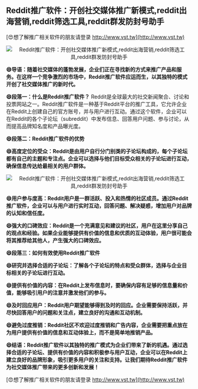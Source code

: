## **Reddit推广软件：开创社交媒体推广新模式,reddit出海营销,reddit筛选工具,reddit群发防封号助手**

[😍想了解推广相关软件的朋友请登录 http://www.vst.tw](http://www.vst.tw)

 <center><img src="https://vst.tw/MP4/tuiguang/png/2.png" alt="Reddit推广软件：开创社交媒体推广新模式,reddit出海营销,reddit筛选工具,reddit群发防封号助手"></center>

**😄导语：随着社交媒体的蓬勃发展，企业们正在寻找新的方式来推广产品和服务。在这样一个竞争激烈的市场中，Reddit推广软件应运而生，以其独特的模式开创了社交媒体推广的新时代。**

**😄段落一：什么是Reddit推广软件？**
Reddit是全球最大的社交新闻聚合、讨论和投票网站之一。Reddit推广软件是一种基于Reddit平台的推广工具，它允许企业在Reddit上创建自己的官方账号，并与用户进行互动。通过这个软件，企业可以在Reddit的各个子论坛（subreddit）中发布信息、回答用户问题、参与讨论，从而提高品牌知名度和产品曝光度。

**😄段落二：Reddit推广软件的优势**

**😄高度定位的受众：Reddit是由用户自行分门别类的子论坛构成的，每个子论坛都有自己的主题和专注点。企业可以选择与他们目标受众相关的子论坛进行互动，确保信息传达给最相关的用户群体。**

 <center><img src="https://vst.tw/MP4/tuiguang/png/7.png" alt="Reddit推广软件：开创社交媒体推广新模式,reddit出海营销,reddit筛选工具,reddit群发防封号助手"></center>

**😄用户参与度高：Reddit用户是一群活跃、投入和热情的社区成员。通过Reddit推广软件，企业可以与用户进行实时互动，回答问题、解决疑惑，增加用户对品牌的认知和信任度。**

**😄强大的口碑效应：Reddit是一个充满意见和建议的社区，用户在这里分享自己的观点和经验。如果企业能够提供有价值的信息和优质的互动体验，用户很可能会将其推荐给其他人，产生强大的口碑效应。**

**😄段落三：如何有效使用Reddit推广软件**

**😄研究并选择合适的子论坛：了解各个子论坛的特点和受众群体，选择与企业目标相关的子论坛进行互动。**

**😄提供有价值的内容：在Reddit上发布信息时，要确保内容有足够的信息量和价值，能够吸引用户的注意并激发他们的参与。**

**😄及时回应用户：Reddit用户期望能够得到及时的回应。企业需要保持活跃，并尽快回答用户的问题和关注点，建立良好的沟通和互动机制。**

**😄避免过度推销：Reddit社区不欢迎过度推销和广告内容，企业需要把重点放在为用户提供有价值的信息和互动体验上，而不是简单地推销产品。**

**😄结语：Reddit推广软件以其独特的推广模式为企业们带来了新的机遇。通过选择合适的子论坛、提供有价值的内容和积极参与用户互动，企业可以在Reddit上建立良好的品牌形象，吸引更多用户的关注和支持。让我们期待Reddit推广软件为社交媒体推广带来的更多创新和发展！**

[😍想了解推广相关软件的朋友请登录 http://www.vst.tw](http://www.vst.tw)



